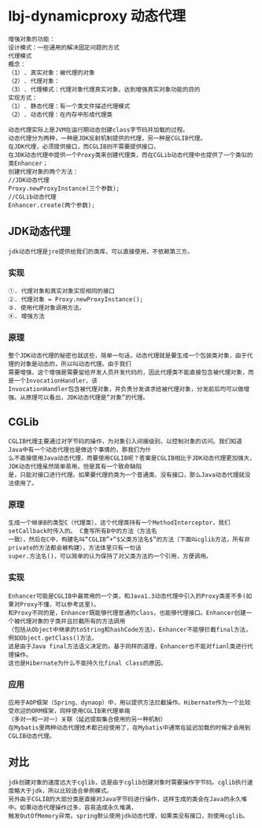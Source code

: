 # lbj-dynamicproxy 动态代理

    增强对象的功能：
    设计模式：一些通用的解决固定问题的方式
    代理模式
    概念：
    （1）. 真实对象：被代理的对象
    （2）. 代理对象：
    （3）. 代理模式：代理对象代理真实对象，达到增强真实对象功能的目的
    实现方式：
    （1）. 静态代理：有一个类文件描述代理模式
    （2）. 动态代理：在内存中形成代理类

    动态代理实际上是JVM在运行期动态创建class字节码并加载的过程。
    动态代理分为两种，一种是JDK反射机制提供的代理，另一种是CGLIB代理。
    在JDK代理，必须提供接口，而CGLIB则不需要提供接口，
    在JDK动态代理中提供一个Proxy类来创建代理类，而在CGLib动态代理中也提供了一个类似的类Enhancer；
    创建代理对象的两个方法：
    //JDK动态代理
    Proxy.newProxyInstance(三个参数);
    //CGLib动态代理
    Enhancer.create(两个参数);

    
## JDK动态代理
    
    jdk动态代理是jre提供给我们的类库，可以直接使用，不依赖第三方。

### 实现
    ①. 代理对象和真实对象实现相同的接口
    ②. 代理对象 = Proxy.newProxyInstance();
    ③. 使用代理对象调用方法。
    ④. 增强方法

### 原理

    整个JDK动态代理的秘密也就这些，简单一句话，动态代理就是要生成一个包装类对象，由于代理的对象是动态的，所以叫动态代理。由于我们
    需要增强，这个增强是需要留给开发人员开发代码的，因此代理类不能直接包含被代理对象，而是一个InvocationHandler，该
    InvocationHandler包含被代理对象，并负责分发请求给被代理对象，分发前后均可以做增强。从原理可以看出，JDK动态代理是“对象”的代理。

## CGLib

    CGLIB代理主要通过对字节码的操作，为对象引入间接级别，以控制对象的访问。我们知道Java中有一个动态代理也是做这个事情的，那我们为什
    么不直接使用Java动态代理，而要使用CGLIB呢？答案是CGLIB相比于JDK动态代理更加强大，JDK动态代理虽然简单易用，但是其有一个致命缺陷
    是，只能对接口进行代理。如果要代理的类为一个普通类、没有接口，那么Java动态代理就没法使用了。

### 原理
    
    生成一个继承B的类型C（代理类），这个代理类持有一个MethodInterceptor，我们setCallback时传入的。 C重写所有B中的方法（方法名
    一致），然后在C中，构建名叫“CGLIB”+“$父类方法名$”的方法（下面叫cglib方法，所有非private的方法都会被构建），方法体里只有一句话
    super.方法名()，可以简单的认为保持了对父类方法的一个引用，方便调用。

### 实现

    Enhancer可能是CGLIB中最常用的一个类，和Java1.3动态代理中引入的Proxy类差不多(如果对Proxy不懂，可以参考这里)。
    和Proxy不同的是，Enhancer既能够代理普通的class，也能够代理接口。Enhancer创建一个被代理对象的子类并且拦截所有的方法调用
    （包括从Object中继承的toString和hashCode方法）。Enhancer不能够拦截final方法，例如Object.getClass()方法，
    这是由于Java final方法语义决定的。基于同样的道理，Enhancer也不能对fianl类进行代理操作。
    这也是Hibernate为什么不能持久化final class的原因。

### 应用
    应用于AOP框架（Spring、dynaop）中，用以提供方法拦截操作。Hibernate作为一个比较受欢迎的ORM框架，同样使用CGLIB来代理单端
    （多对一和一对一）关联（延迟提取集合使用的另一种机制）
    在Mybatis里两种动态代理技术都已经使用了，在Mybatis中通常在延迟加载的时候才会用到CGLIB动态代理。

## 对比
    
    jdk创建对象的速度远大于cglib，这是由于cglib创建对象时需要操作字节码。cglib执行速度略大于jdk，所以比较适合单例模式。
    另外由于CGLIB的大部分类是直接对Java字节码进行操作，这样生成的类会在Java的永久堆中。如果动态代理操作过多，容易造成永久堆满，
    触发OutOfMemory异常。spring默认使用jdk动态代理，如果类没有接口，则使用cglib。
